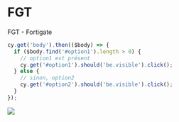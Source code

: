 # FGT
FGT - Fortigate

````js
cy.get('body').then(($body) => {
  if ($body.find('#option1').length > 0) {
    // option1 est présent
    cy.get('#option1').should('be.visible').click();
  } else {
    // sinon, option2
    cy.get('#option2').should('be.visible').click();
  }
});
````
<img src="https://i.imgur.com/ae6WYXb.png">
